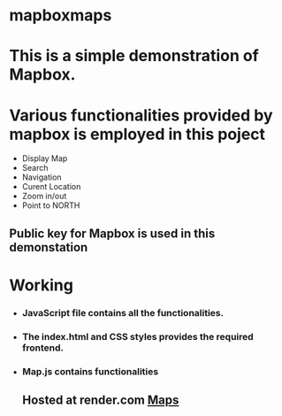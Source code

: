 # mapboxmaps
<h1>This is a simple demonstration of Mapbox.</h1>
<h1>Various functionalities provided by mapbox is employed in this poject</h1>
<ul>
  <li>Display Map</li>
  <li>Search</li>
  <li>Navigation</li>
  <li>Curent Location</li>
  <li>Zoom in/out</li>
  <li>Point to NORTH</li>
</ul>

<h2>Public key for Mapbox is used in this demonstation</h2>

<h1>Working</h1>
<ul>
  <li>
    <h3>JavaScript file contains all the functionalities.</h3>
  </li>
  <li>
    <h3>The index.html and CSS styles provides the required frontend. </h3>
  </li>
  <li>
    <h3>Map.js contains functionalities</h3></ul>
  </li>
<ul>
  <h2>Hosted at render.com <a href="https://mapboxmap.onrender.com">Maps</a></h2>
</ul>


